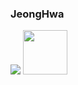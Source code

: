 <div align="">
    
  <!-- <img align="right" src="https://github-readme-stats.vercel.app/api?username=JeongHwa518&show_icons=true&theme=transparent"/> -->

   ### JeongHwa
 
 
  <a href="https://velog.io/@sjoio75/posts"><img src="https://img.shields.io/badge/jeonghwa.log-3DDC84?style=badge&logo=Velog&logoColor=white"/></a>
  <a href="https://www.notion.so/Home-8dfd1c91b29c46b2ad0568e258ba6129?pvs=9"> <img width="71" src="https://img.shields.io/badge/notion-%23000000.svg?&style=for-the-badge&logo=notion&logoColor=white" /> </a>

<!--
 ---


 ##### 🍀Dev log
 
<img align="left" src="https://github-readme-stats.vercel.app/api?username=JeongHwa518&show_icons=true&theme=transparent"/>
<img align="" src="https://github-readme-stats.vercel.app/api/top-langs/?username=JeongHwa518&theme=transparent&exclude_repo=Computer-Science-Engineering&layout=compact&langs_count=10"/></a>
-->

